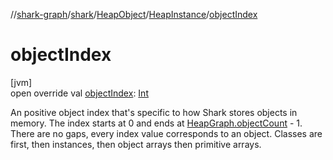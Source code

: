//[shark-graph](../../../../index.md)/[shark](../../index.md)/[HeapObject](../index.md)/[HeapInstance](index.md)/[objectIndex](object-index.md)

# objectIndex

[jvm]\
open override val [objectIndex](object-index.md): [Int](https://kotlinlang.org/api/latest/jvm/stdlib/kotlin/-int/index.html)

An positive object index that's specific to how Shark stores objects in memory. The index starts at 0 and ends at [HeapGraph.objectCount](../../-heap-graph/object-count.md) - 1. There are no gaps, every index value corresponds to an object. Classes are first, then instances, then object arrays then primitive arrays.
